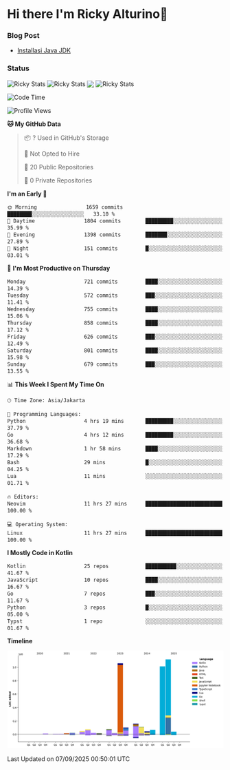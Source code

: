 # Hi there I'm Ricky Alturino👋

### Blog Post

<!-- BLOG-POST-LIST:START -->

- [Installasi Java JDK](https://onirutla.medium.com/installasi-java-jdk-ec701beeb5cb?source=rss-d9d81c918cc9------2)
<!-- BLOG-POST-LIST:END -->

### Status

<img align="center" alt="Ricky Stats" src="https://github-readme-stats.vercel.app/api?username=Alturino&theme=dark&show_icons=true&hide_border=false" />
<img align="center" alt="Ricky Stats" src="https://github-readme-stats.vercel.app/api/top-langs/?username=Alturino&theme=dark&show_icons=true&layout=compact"/>
<img align="center" width="640px" src="https://github-readme-stats.vercel.app/api/wakatime?username=Alturino&layout=compact&hide_border=true&theme=dark">
<img align="center" alt="Ricky Stats" src="https://leetcard.jacoblin.cool/alturino?border=0&radius=20&ext=activity"/>

<!--START_SECTION:waka-->
![Code Time](http://img.shields.io/badge/Code%20Time-1%2C416%20hrs%2024%20mins-blue)

![Profile Views](http://img.shields.io/badge/Profile%20Views-0-blue)

**🐱 My GitHub Data** 

> 📦 ? Used in GitHub's Storage 
 > 
> 🚫 Not Opted to Hire
 > 
> 📜 20 Public Repositories 
 > 
> 🔑 0 Private Repositories 
 > 
**I'm an Early 🐤** 

```text
🌞 Morning                1659 commits        ████████░░░░░░░░░░░░░░░░░   33.10 % 
🌆 Daytime                1804 commits        █████████░░░░░░░░░░░░░░░░   35.99 % 
🌃 Evening                1398 commits        ███████░░░░░░░░░░░░░░░░░░   27.89 % 
🌙 Night                  151 commits         █░░░░░░░░░░░░░░░░░░░░░░░░   03.01 % 
```
📅 **I'm Most Productive on Thursday** 

```text
Monday                   721 commits         ████░░░░░░░░░░░░░░░░░░░░░   14.39 % 
Tuesday                  572 commits         ███░░░░░░░░░░░░░░░░░░░░░░   11.41 % 
Wednesday                755 commits         ████░░░░░░░░░░░░░░░░░░░░░   15.06 % 
Thursday                 858 commits         ████░░░░░░░░░░░░░░░░░░░░░   17.12 % 
Friday                   626 commits         ███░░░░░░░░░░░░░░░░░░░░░░   12.49 % 
Saturday                 801 commits         ████░░░░░░░░░░░░░░░░░░░░░   15.98 % 
Sunday                   679 commits         ███░░░░░░░░░░░░░░░░░░░░░░   13.55 % 
```


📊 **This Week I Spent My Time On** 

```text
🕑︎ Time Zone: Asia/Jakarta

💬 Programming Languages: 
Python                   4 hrs 19 mins       █████████░░░░░░░░░░░░░░░░   37.79 % 
Go                       4 hrs 12 mins       █████████░░░░░░░░░░░░░░░░   36.68 % 
Markdown                 1 hr 58 mins        ████░░░░░░░░░░░░░░░░░░░░░   17.29 % 
Bash                     29 mins             █░░░░░░░░░░░░░░░░░░░░░░░░   04.25 % 
Lua                      11 mins             ░░░░░░░░░░░░░░░░░░░░░░░░░   01.71 % 

🔥 Editors: 
Neovim                   11 hrs 27 mins      █████████████████████████   100.00 % 

💻 Operating System: 
Linux                    11 hrs 27 mins      █████████████████████████   100.00 % 
```

**I Mostly Code in Kotlin** 

```text
Kotlin                   25 repos            ██████████░░░░░░░░░░░░░░░   41.67 % 
JavaScript               10 repos            ████░░░░░░░░░░░░░░░░░░░░░   16.67 % 
Go                       7 repos             ███░░░░░░░░░░░░░░░░░░░░░░   11.67 % 
Python                   3 repos             █░░░░░░░░░░░░░░░░░░░░░░░░   05.00 % 
Typst                    1 repo              ░░░░░░░░░░░░░░░░░░░░░░░░░   01.67 % 
```



**Timeline**

![Lines of Code chart](https://raw.githubusercontent.com/Alturino/Alturino/main/assets/bar_graph.png)


 Last Updated on 07/09/2025 00:50:01 UTC
<!--END_SECTION:waka-->

